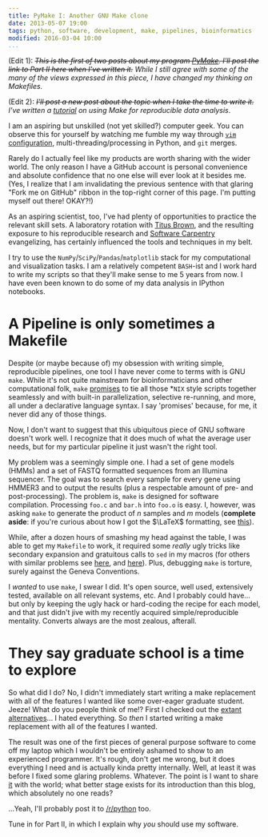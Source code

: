 ```yaml
---
title: PyMake I: Another GNU Make clone
date: 2013-05-07 19:00
tags: python, software, development, make, pipelines, bioinformatics
modified: 2016-03-04 10:00
...
```


(Edit 1): <s>_This is the first of two posts about my program
[PyMake](http://github.com/bsmith89/pymake/).  I'll post the link to Part II
here when I've written it._</s>
_While I still agree with some of the many of the views expressed in
this piece, I have changed my thinking on Makefiles._

(Edit 2): <s>_I'll post a new post about the topic when I take the time to write it._</s>
_I've written a [tutorial][make-analysis] on using _Make_ for reproducible data
analysis_.

[make-analysis]: {static}/Computing/make-analysis.md

I am an aspiring but unskilled (not yet skilled?) computer geek.
You can observe this for yourself by watching me fumble my way through
[`vim` configuration](https://github.com/bsmith89/dotfiles),
multi-threading/processing in Python, and `git` merges.

Rarely do I actually feel like my products are worth sharing with
the wider world.  The only reason I have a GitHub account is personal
convenience and absolute confidence that no one else will ever look at it
besides me.  (Yes, I realize that I am invalidating the previous sentence
with that glaring "Fork me on GitHub" ribbon in the top-right corner of
this page.  I'm putting myself out there!  OKAY?!)

As an aspiring scientist, too, I've had plenty of opportunities to practice
the relevant skill sets.  A laboratory rotation with
[Titus Brown](http://ivory.idyll.org/blog/), and the resulting exposure to his
reproducible research and [Software Carpentry](http://software-carpentry.org)
evangelizing, has certainly influenced the tools and techniques in my belt.

I try to use the `NumPy`/`SciPy`/`Pandas`/`matplotlib` stack for my
computational and visualization tasks.  I am a relatively competent `BASH`-ist
and I work hard to write my scripts so that they'll
make sense to me 5 years from now.  I have even been known to do some of my
data analysis in IPython notebooks.

# A Pipeline is only sometimes a Makefile

Despite (or maybe because of) my obsession with writing simple,
reproducible pipelines, one tool I have never come to terms with is
GNU `make`.  While it's not quite mainstream for bioinformaticians and
other computational folk, `make`
[promises](http://archive.nodalpoint.org/2007/03/18/a_pipeline_is_a_makefile)
to tie all those \*`NIX` style
scripts together seamlessly and with built-in
parallelization, selective re-running, and more, all under a declarative
language syntax.  I say 'promises' because, for me, it never did any of those
things.

Now, I don't want to suggest that this ubiquitous piece of GNU software
doesn't work well.  I recognize that it does much of what the average
user needs, but for my particular pipeline it just wasn't the right tool.

My problem was a seemingly simple one.  I had a set of gene models (HMMs)
and a set of FASTQ formatted sequences from an Illumina
sequencer.  The goal was to search every sample for every gene using HMMER3
and to output the results (plus a respectable amount of pre- and
post-processing).  The problem is, `make` is designed for
software compilation. Processing `foo.c` and `bar.h` into `foo.o` is easy.
I, however, was asking `make` to generate the product of $n$ samples and $m$
models (**complete aside**: if you're curious about how I got the
$\LaTeX$ formatting, see
[this](http://www.ceremade.dauphine.fr/~amic/blog/mathjax-and-pelican-en.html)).

While, after a dozen hours of smashing my head against the table, I was able
to get my `Makefile` to work, it required some _really_ ugly tricks like
secondary expansion and gratuitous calls to `sed` in my macros (for others
with similar problems see [here](http://stackoverflow.com/q/3745177/848121),
and [here](http://stackoverflow.com/q/2880975/848121)).  Plus, debugging
`make` is torture, surely against the Geneva Conventions.

I _wanted_ to use `make`, I swear I did.  It's open source, well used,
extensively tested, available on all relevant systems, etc.
And I probably could have... but only by keeping the ugly hack or hard-coding
the recipe for each model, and that just didn't jive with my
recently acquired simple/reproducible mentality.  Converts always are
the most zealous, afterall.


# They say graduate school is a time to explore
So what did I do?  No, I didn't immediately start writing a make replacement
with all of the features I wanted like some over-eager graduate student.
Jeeze!  What do you people think of me!? First I checked out the
[extant alternatives](http://freecode.com/articles/make-alternatives)...
I hated everything.  So _then_ I started writing a make replacement with all
of the features I wanted.

The result was one of the first pieces of general purpose software to come
off my laptop which I wouldn't be entirely ashamed to show to an experienced
programmer.  It's rough, don't get me wrong, but it does everything I need
and is actually kinda pretty internally.  Well, at least it was before I
fixed some glaring problems.  Whatever.  The point is I want to share
[it](https://github.com/bsmith89/pymake) with
the world; what better stage exists for its introduction than this blog, which
absolutely no one reads?

...Yeah, I'll probably post it to [/r/python](http://reddit.com/r/python) too.

Tune in for Part II, in which I explain why _you_ should use my software.
